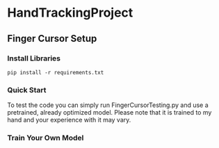 # HandTrackingProject

## Finger Cursor Setup

### Install Libraries
```pip install -r requirements.txt```

### Quick Start
To test the code you can simply run FingerCursorTesting.py and use a pretrained, already optimized model. Please note that it is trained to my hand and your experience with it may vary.

### Train Your Own Model
